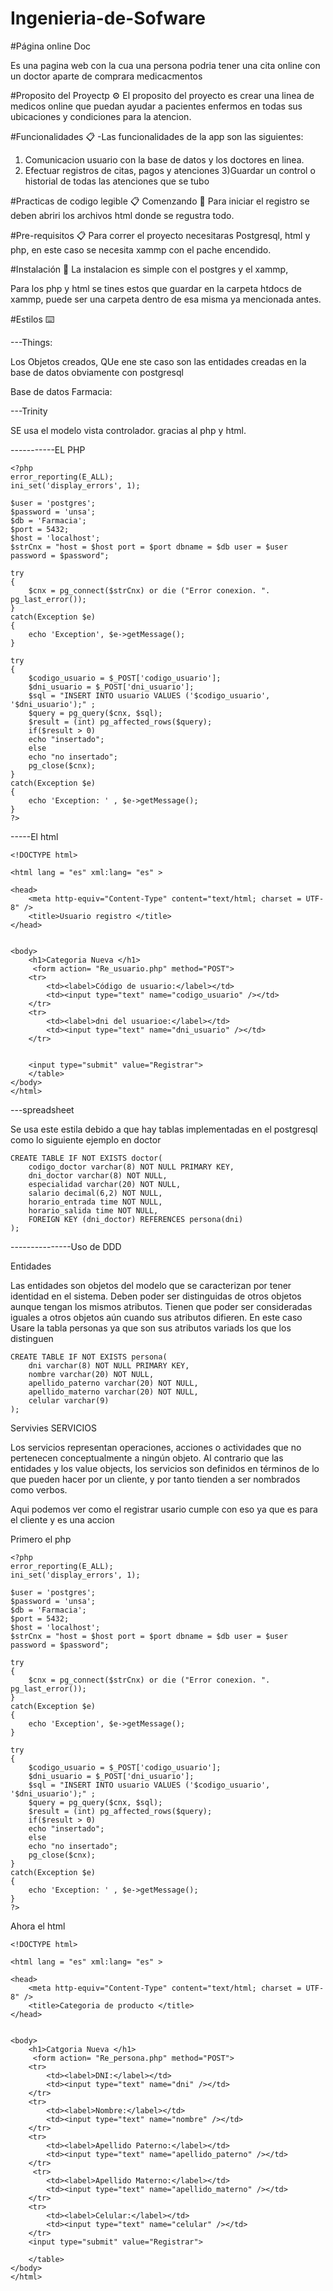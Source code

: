 # Ingenieria-de-Sofware


#Página online Doc

  Es una pagina web  con la cua una persona podria tener una cita online con un doctor aparte de comprara medicacmentos
  
  
#Proposito del Proyectp ⚙️
El proposito del proyecto es crear una linea de medicos online que puedan ayudar a pacientes enfermos en todas sus ubicaciones y condiciones para la atencion.


#Funcionalidades 📋
-Las funcionalidades de la app son las siguientes:

 1) Comunicacion usuario con la base de datos y los doctores en linea.
 2) Efectuar registros de citas, pagos y atenciones
 3)Guardar un control o historial de todas las atenciones que se tubo
 
 
#Practicas de codigo legible 📋
Comenzando 🚀
Para iniciar el registro se deben abriri los archivos html donde se regustra todo.

#Pre-requisitos 📋
Para correr el proyecto necesitaras Postgresql, html y php, en este caso se necesita xammp con el pache encendido.

#Instalación 🔧
La instalacion es simple con el postgres y el xammp, 

Para los php y html se tines estos que guardar en la carpeta htdocs de xammp, puede ser una carpeta dentro de esa misma ya mencionada antes.

#Estilos  ⌨️

---Things:

Los Objetos creados, QUe ene ste caso son las entidades creadas en la base de datos obviamente con postgresql

Base de  datos Farmacia:


---Trinity

SE usa el modelo vista controlador. gracias al php y html.


-----------EL PHP

	<?php
	error_reporting(E_ALL);
	ini_set('display_errors', 1);

	$user = 'postgres';
	$password = 'unsa';
	$db = 'Farmacia';
	$port = 5432;
	$host = 'localhost';
	$strCnx = "host = $host port = $port dbname = $db user = $user password = $password";

	try
	{
	    $cnx = pg_connect($strCnx) or die ("Error conexion. ". pg_last_error());
	}
	catch(Exception $e)
	{
	    echo 'Exception', $e->getMessage();
	}

	try
	{
	    $codigo_usuario = $_POST['codigo_usuario'];
	    $dni_usuario = $_POST['dni_usuario'];
	    $sql = "INSERT INTO usuario VALUES ('$codigo_usuario', '$dni_usuario');" ;
	    $query = pg_query($cnx, $sql);
	    $result = (int) pg_affected_rows($query);
	    if($result > 0)
		echo "insertado";
	    else
		echo "no insertado";
	    pg_close($cnx);
	}
	catch(Exception $e)
	{
	    echo 'Exception: ' , $e->getMessage(); 
	}
	?>

-----El html

	<!DOCTYPE html>

	<html lang = "es" xml:lang= "es" >

	<head>
	    <meta http-equiv="Content-Type" content="text/html; charset = UTF-8" />
	    <title>Usuario registro </title>
	</head>


	<body>
	    <h1>Categoria Nueva </h1>
	     <form action= "Re_usuario.php" method="POST">
		<tr>
		    <td><label>Código de usuario:</label></td>
		    <td><input type="text" name="codigo_usuario" /></td>
		</tr>
		<tr>
		    <td><label>dni del usuarioe:</label></td>
		    <td><input type="text" name="dni_usuario" /></td>
		</tr>


		<input type="submit" value="Registrar">
	    </table>
	</body>
	</html>



---spreadsheet


Se usa este estila debido a que hay tablas implementadas en el postgresql como lo siguiente ejemplo en doctor 


	CREATE TABLE IF NOT EXISTS doctor(
		codigo_doctor varchar(8) NOT NULL PRIMARY KEY,
		dni_doctor varchar(8) NOT NULL,
		especialidad varchar(20) NOT NULL,
		salario decimal(6,2) NOT NULL,
		horario_entrada time NOT NULL,
	    horario_salida time NOT NULL,
		FOREIGN KEY (dni_doctor) REFERENCES persona(dni)
	);






---------------Uso de DDD


Entidades 

Las entidades son objetos del modelo que se caracterizan por tener identidad en el sistema.
Deben poder ser distinguidas de otros objetos aunque tengan los mismos atributos. Tienen que poder ser consideradas iguales a otros objetos aún cuando sus atributos difieren.
En este caso Usare la tabla personas ya que son sus atributos variads los que los distinguen 

	CREATE TABLE IF NOT EXISTS persona(
		dni varchar(8) NOT NULL PRIMARY KEY,
		nombre varchar(20) NOT NULL,
		apellido_paterno varchar(20) NOT NULL,
		apellido_materno varchar(20) NOT NULL,
	    celular varchar(9)
	);


Servivies 
SERVICIOS 


Los servicios representan operaciones, acciones o actividades que no pertenecen conceptualmente a ningún objeto.
Al contrario que las entidades y los value objects, los servicios son definidos en términos de lo que pueden hacer por un cliente, y por tanto tienden a ser nombrados como verbos.

Aqui podemos ver como el registrar usario cumple con eso ya que es para el cliente y es una accion

Primero el php

	<?php
	error_reporting(E_ALL);
	ini_set('display_errors', 1);

	$user = 'postgres';
	$password = 'unsa';
	$db = 'Farmacia';
	$port = 5432;
	$host = 'localhost';
	$strCnx = "host = $host port = $port dbname = $db user = $user password = $password";

	try
	{
	    $cnx = pg_connect($strCnx) or die ("Error conexion. ". pg_last_error());
	}
	catch(Exception $e)
	{
	    echo 'Exception', $e->getMessage();
	}

	try
	{
	    $codigo_usuario = $_POST['codigo_usuario'];
	    $dni_usuario = $_POST['dni_usuario'];
	    $sql = "INSERT INTO usuario VALUES ('$codigo_usuario', '$dni_usuario');" ;
	    $query = pg_query($cnx, $sql);
	    $result = (int) pg_affected_rows($query);
	    if($result > 0)
		echo "insertado";
	    else
		echo "no insertado";
	    pg_close($cnx);
	}
	catch(Exception $e)
	{
	    echo 'Exception: ' , $e->getMessage(); 
	}
	?>

Ahora el html

	<!DOCTYPE html>

	<html lang = "es" xml:lang= "es" >

	<head>
	    <meta http-equiv="Content-Type" content="text/html; charset = UTF-8" />
	    <title>Categoria de producto </title>
	</head>


	<body>
	    <h1>Catgoria Nueva </h1>
	     <form action= "Re_persona.php" method="POST">
		<tr>
		    <td><label>DNI:</label></td>
		    <td><input type="text" name="dni" /></td>
		</tr>
		<tr>
		    <td><label>Nombre:</label></td>
		    <td><input type="text" name="nombre" /></td>
		</tr>
		<tr>
		    <td><label>Apellido Paterno:</label></td>
		    <td><input type="text" name="apellido_paterno" /></td>
		</tr>
		 <tr>
		    <td><label>Apellido Materno:</label></td>
		    <td><input type="text" name="apellido_materno" /></td>
		</tr>
		<tr>
		    <td><label>Celular:</label></td>
		    <td><input type="text" name="celular" /></td>
		</tr>
		<input type="submit" value="Registrar">

	    </table>
	</body>
	</html>



